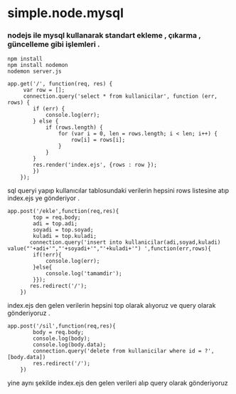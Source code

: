 # simple.node.mysql 
### nodejs ile mysql kullanarak standart ekleme , çıkarma , güncelleme gibi işlemleri .

```
npm install
npm install nodemon 
nodemon server.js 
```

```
app.get('/', function(req, res) {
     var row = [];
     connection.query('select * from kullanicilar', function (err, rows) {
        if (err) {
            console.log(err);
        } else {
            if (rows.length) {
                for (var i = 0, len = rows.length; i < len; i++) {
                    row[i] = rows[i];
                }  
            }
        }
        res.render('index.ejs', {rows : row });
        })
    });
```
sql queryi yapıp kullanıcılar tablosundaki verilerin hepsini rows listesine atıp index.ejs ye gönderiyor . 

```
app.post('/ekle',function(req,res){
        top = req.body;
        adi = top.adi;
        soyadi = top.soyad;
        kuladi = top.kuladi;
       connection.query('insert into kullanicilar(adi,soyad,kuladi) value("'+adi+'","'+soyadi+'","'+kuladi+'") ',function(err,rows){
        if(!err){
            console.log(err);
        }else{
            console.log('tamamdir');
        }});
       res.redirect('/');
    })
```
index.ejs den gelen verilerin hepsini top olarak alıyoruz ve query olarak gönderiyoruz . 

```
app.post('/sil',function(req,res){
        body = req.body;
        console.log(body);
        console.log(body.data);
        connection.query('delete from kullanicilar where id = ?',[body.data])
        res.redirect('/');
    })

```
yine aynı şekilde index.ejs den gelen verileri alıp query olarak gönderiyoruz 
